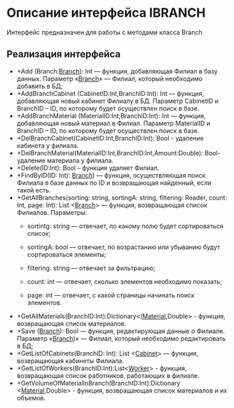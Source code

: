 # Описание интерфейса IBRANCH
Интерфейс предназначен для работы с методами класса Branch

## Реализация интерфейса
* +Add (Branch:[Branch](https://github.com/To4ilko1/TatooParlor/blob/master/docs/Branch.md "объект класса Branch")): Int — функция, добавляющая Филиал в базу данных. Параметр «[Branch](https://github.com/To4ilko1/TatooParlor/blob/master/docs/Branch.md "объект класса Branch")» — Филиал, 
который необходимо добавить в БД;
* +AddBranchCabinet (CabinetID:Int,BranchID:Int): Int — функция, добавляющая новый кабинет Филиалу в БД. Параметр CabinetID и BranchID – ID, по которому будет осуществлен поиск в базе.
* +AddBranchMaterial (MaterialID:Int,BranchID:Int): Int — функция, добавляющая новый материал в Филиал. Параметр MaterialID и BranchID – ID, по которому будет осуществлен поиск в базе.
* +DelBranchCabinet(CabinetID:Int,BranchID:Int): Bool - удаление кабинета у филиала.
* +DelBranchMaterial(MaterialID:Int,BranchID:Int,Amount:Double): Bool- удаление материала у филиала.
* +Delete(ID:Int): Bool – функция удаляет Филиал.
* +FindByID(ID: Int): [Branch](https://github.com/To4ilko1/TatooParlor/blob/master/docs/Branch.md "объект класса Branch"))  — функция, осуществляющая поиск Филиала в базе данных по ID и возвращающая найденный, если такой есть.
* +GetAllBranches(sorting: string, sortingA: string, filtering: Reader, count: Int, page: Int): List <[Branch](https://github.com/To4ilko1/TatooParlor/blob/master/docs/Branch.md "объект класса Branch")> — функция, возвращающая список Филиалов. 
Параметры: 
	* sortintg: string — отвечает, по какому полю будет сортироваться список;
  
	* sortingA: bool — отвечает, по возрастанию или убыванию будут сортироваться элементы;
  
	* filtering: string — отвечает за фильтрацию;
  
	* count: int — отвечает, сколько элементов необходимо показать;
  
	* page: int — отвечает, с какой страницы начинать поиск элементов.
* +GetAllMaterials(BranchID:Int):Dictionary<([Material](https://github.com/To4ilko1/TatooParlor/blob/master/docs/Material.md "объект класса Material"),Double> - функция, возвращающая список материалов.
* +Save ([Branch](https://github.com/To4ilko1/TatooParlor/blob/master/docs/Branch.md "объект класса Branch")): Bool — функция, редактирующая данные о Филиале. Параметр «[Branch](https://github.com/To4ilko1/TatooParlor/blob/master/docs/Branch.md "объект класса Branch"))» — 
Филиал, который необходимо редактировать в БД;
* +GetListOfCabinets(BranchID: Int): List <[Cabinet](https://github.com/To4ilko1/TatooParlor/blob/master/docs/Cabinet.md "объект класса Cabinet")> — функция, возвращающая кабинеты Филиала.
* +GetListOfWorkers(BranchID:Int):List<[Worker](https://github.com/To4ilko1/TatooParlor/blob/master/docs/Worker.md "объект класса Worker")> - функция, возвращающая список работников, работающих в филиале.
* +GetVolumeOfMaterialInBranch(BranchID:Int):Dictionary <[Material](https://github.com/To4ilko1/TatooParlor/blob/master/docs/Material.md "объект класса Material"),Double> - функция, возвращающая список материалов и их объемов.
